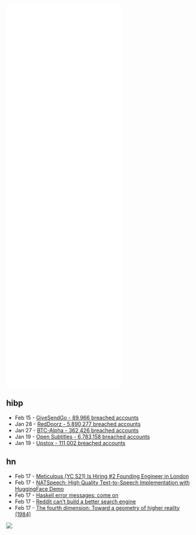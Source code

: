 ![Metrics](https://raw.githubusercontent.com/phixion/phixion/master/metrics.svg)

## hibp

<!--
for https://github.com/phixion/phixion/blob/main/.github/workflows/feeds.yml
-->
<!--START_SECTION:haveibeenpwnd-->
- Feb 15 - [GiveSendGo - 89,966 breached accounts](https://haveibeenpwned.com/PwnedWebsites#GiveSendGo)
- Jan 28 - [RedDoorz - 5,890,277 breached accounts](https://haveibeenpwned.com/PwnedWebsites#RedDoorz)
- Jan 27 - [BTC-Alpha - 362,426 breached accounts](https://haveibeenpwned.com/PwnedWebsites#BTCAlpha)
- Jan 19 - [Open Subtitles - 6,783,158 breached accounts](https://haveibeenpwned.com/PwnedWebsites#OpenSubtitles)
- Jan 19 - [Upstox - 111,002 breached accounts](https://haveibeenpwned.com/PwnedWebsites#Upstox)
<!--END_SECTION:haveibeenpwnd-->

## hn

<!--
for https://github.com/phixion/phixion/blob/main/.github/workflows/feeds.yml
-->
<!--START_SECTION:hn-->
- Feb 17 - [Meticulous (YC S21) Is Hiring #2 Founding Engineer in London](https://news.ycombinator.com/item?id=30370297)
- Feb 17 - [NATSpeech: High Quality Text-to-Speech Implementation with HuggingFace Demo](https://github.com/NATSpeech/NATSpeech)
- Feb 17 - [Haskell error messages: come on](https://www.thecodedmessage.com/posts/haskell-gripe/)
- Feb 17 - [Reddit can't build a better search engine](https://ruky.me/2022/02/17/reddit-can-build-a-better-search-engine/)
- Feb 17 - [The fourth dimension: Toward a geometry of higher reality (1984)](https://www.rudyrucker.com/thefourthdimension/)
<!--END_SECTION:hn-->

<!--
for https://yhype.me
-->
![](https://hit.yhype.me/github/profile?user_id=13013670)
